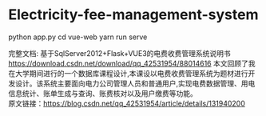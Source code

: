 # Electricity-fee-management-system
python app.py
cd vue-web
yarn run serve

完整文档: 基于SqlServer2012+Flask+VUE3的电费收费管理系统说明书
https://download.csdn.net/download/qq_42531954/88014616
本文回顾了我在大学期间进行的一个数据库课程设计,本课设以电费收费管理系统为题材进行开发设计。该系统主要面向电力公司管理人员和普通用户,实现电费数据管理、用电信息统计、账单生成与查询、账费核对以及用户缴费等功能。                        
原文链接：https://blog.csdn.net/qq_42531954/article/details/131940200
